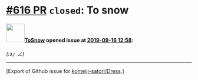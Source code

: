 # [\#616 PR](https://github.com/komeiji-satori/Dress/pull/616) `closed`: To snow

#### <img src="https://avatars.githubusercontent.com/u/53141240?u=09c377d1a693cd5cf9cfab1e282bc1a4d8bf7d55&v=4" width="50">[ToSnow](https://github.com/ToSnow) opened issue at [2019-09-16 12:58](https://github.com/komeiji-satori/Dress/pull/616):

_(:з」∠)_




-------------------------------------------------------------------------------



[Export of Github issue for [komeiji-satori/Dress](https://github.com/komeiji-satori/Dress).]
